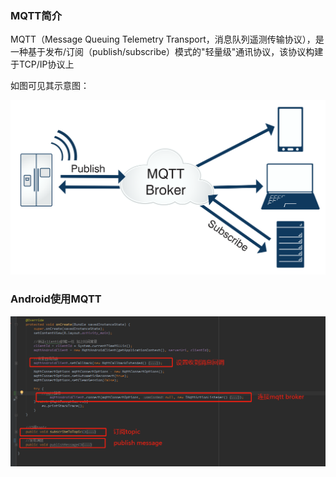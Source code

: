 ### MQTT简介
MQTT（Message Queuing Telemetry Transport，消息队列遥测传输协议），是一种基于发布/订阅（publish/subscribe）模式的"轻量级"通讯协议，该协议构建于TCP/IP协议上

如图可见其示意图：

![image](https://github.com/junchaohjc/Mqtt_Android/blob/master/pic/mqtt-fidge-2.svg)

### Android使用MQTT

![image](https://github.com/junchaohjc/Mqtt_Android/blob/master/pic/codedemo.png)


